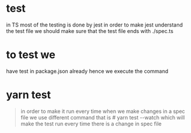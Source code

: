 # test
in TS most of the testing is done by jest
in order to make jest understand the test file we should make sure that the test file ends with ./spec.ts 
# to test we 
have test in package.json already 
hence we execute the command 
# yarn test
> in order to make it run every time when we make changes in a spec file we use different command that is # yarn test --watch 
which will make the test run every time there is a change in spec file 